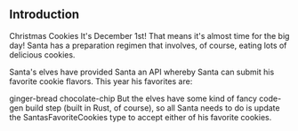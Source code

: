 ## Introduction

Christmas Cookies
It's December 1st! That means it's almost time for the big day! Santa has a preparation regimen that involves, of course, eating lots of delicious cookies.

Santa's elves have provided Santa an API whereby Santa can submit his favorite cookie flavors. This year his favorites are:

ginger-bread
chocolate-chip
But the elves have some kind of fancy code-gen build step (built in Rust, of course), so all Santa needs to do is update the SantasFavoriteCookies type to accept either of his favorite cookies.

